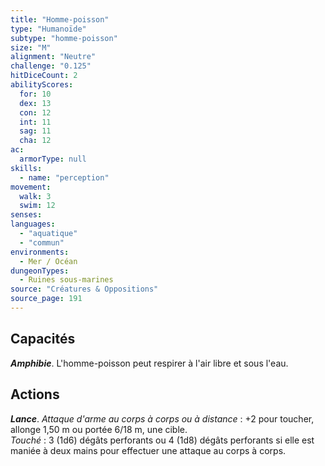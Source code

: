 ```yaml
---
title: "Homme-poisson"
type: "Humanoïde"
subtype: "homme-poisson"
size: "M"
alignment: "Neutre"
challenge: "0.125"
hitDiceCount: 2
abilityScores:
  for: 10
  dex: 13
  con: 12
  int: 11
  sag: 11
  cha: 12
ac: 
  armorType: null
skills: 
  - name: "perception"
movement: 
  walk: 3
  swim: 12
senses: 
languages: 
  - "aquatique"
  - "commun"
environments:
  - Mer / Océan
dungeonTypes:
  - Ruines sous-marines
source: "Créatures & Oppositions"
source_page: 191
---
```

## Capacités
_**Amphibie**_. L'homme-poisson peut respirer à l'air libre et sous l'eau.

## Actions
_**Lance**_. _Attaque d'arme au corps à corps ou à distance_ : +2 pour toucher, allonge 1,50 m ou portée 6/18 m, une cible.  
_Touché_ : 3 (1d6) dégâts perforants ou 4 (1d8) dégâts perforants si elle est maniée à deux mains pour effectuer une attaque au corps à corps.
